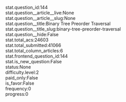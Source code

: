 stat.question_id:144  
stat.question__article__live:None  
stat.question__article__slug:None  
stat.question__title:Binary Tree Preorder Traversal  
stat.question__title_slug:binary-tree-preorder-traversal  
stat.question__hide:False  
stat.total_acs:24603  
stat.total_submitted:41066  
stat.total_column_articles:6  
stat.frontend_question_id:144  
stat.is_new_question:False  
status:None  
difficulty.level:2  
paid_only:False  
is_favor:False  
frequency:0  
progress:0  
